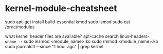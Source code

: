 # kernel-module-cheatsheet


sudo apt-get install build-essential kmod
sudo lsmod
sudo cat /proc/modules

what kernel header files are available?
apt-cache search linux-headers-`uname -r`
sudo insmod <module_name>.ko
sudo rmmod  <module_name>.ko
sudo journalctl --since "1 hour ago" | grep kernel